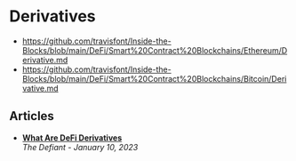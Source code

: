 # Derivatives

- https://github.com/travisfont/Inside-the-Blocks/blob/main/DeFi/Smart%20Contract%20Blockchains/Ethereum/Derivative.md
- https://github.com/travisfont/Inside-the-Blocks/blob/main/DeFi/Smart%20Contract%20Blockchains/Bitcoin/Derivative.md

## Articles
- [**What Are DeFi Derivatives**](https://thedefiant.io/what-are-defi-derivatives)
  <br/>_The Defiant - January 10, 2023_
